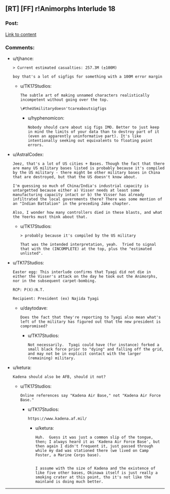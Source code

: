 ## [RT] [FF] r!Animorphs Interlude 18

### Post:

[Link to content](https://archiveofourown.org/works/5627803/chapters/54391132#workskin)

### Comments:

- u/tjhance:
  ```
  > Current estimated casualties: 257.3M (±100M)

  boy that's a lot of sigfigs for something with a 100M error margin
  ```

  - u/TK17Studios:
    ```
    The subtle art of making unnamed characters realistically incompetent without going over the top.

    \#theUSmilitarydoesn'tcareaboutsigfigs
    ```

    - u/hyphenomicon:
      ```
      Nobody should care about sig figs IMO. Better to just keep in mind the limits of your data than to destroy part of it (even an apparently uninformative part). It's like intentionally seeking out equivalents to floating point errors.
      ```

- u/AstralCodex:
  ```
  Jeez, that's a lot of US cities + Bases. Though the fact that there are many US military bases listed is probably because it's compiled by the US military - there might be other military bases in China that are destroyed, but that the US doesn't know about. 

  I'm guessing so much of China/India's industrial capacity is untargetted because either a) Visser needs at least some manufacturing capacity intact or b) the Visser has already infiltrated the local governments there? There was some mention of an "Indian Battalion" in the preceding Jake chapter. 

  Also, I wonder how many controllers died in these blasts, and what the Yeerks must think about that.
  ```

  - u/TK17Studios:
    ```
    > probably because it's compiled by the US military

    That was the intended interpretation, yeah.  Tried to signal that with the (INCOMPLETE) at the top, plus the "estimated unlisted".
    ```

- u/TK17Studios:
  ```
  Easter egg: This interlude confirms that Tyagi did not die in either the Visser's attack on the day he took out the Animorphs, nor in the subsequent carpet-bombing.

  RCP: P(X):N.T.

  Recipient: President (ex) Najida Tyagi
  ```

  - u/daytodave:
    ```
    Does the fact that they're reporting to Tyagi also mean what's left of the military has figured out that the new president is compromised?
    ```

    - u/TK17Studios:
      ```
      Not necessarily.  Tyagi could have (for instance) forked a small black force prior to "dying" and falling off the grid, and may not be in explicit contact with the larger (remaining) military.
      ```

- u/ketura:
  ```
  Kadena should also be AFB, should it not?
  ```

  - u/TK17Studios:
    ```
    Online references say "Kadena Air Base," not "Kadena Air Force Base."
    ```

    - u/TK17Studios:
      ```
      https://www.kadena.af.mil/
      ```

      - u/ketura:
        ```
        Huh.  Guess it was just a common slip of the tongue, then; I always heard it as 'Kadena Air Force Base', but then again I didn't frequent it, just passed through while my dad was stationed there (we lived on Camp Foster, a Marine Corps base).   


        I assume with the size of Kadena and the existence of like five other bases, Okinawa itself is just really a smoking crater at this point, tho it's not like the mainland is doing much better.
        ```

---


